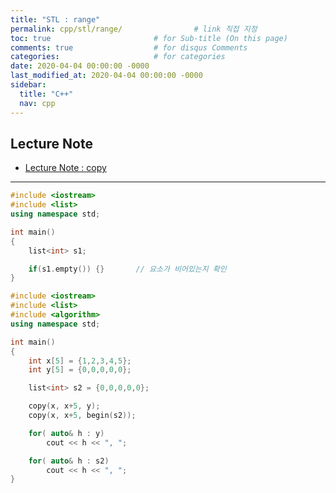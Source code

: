 ```yaml
---
title: "STL : range"
permalink: cpp/stl/range/                # link 직접 지정
toc: true                       # for Sub-title (On this page)
comments: true                  # for disqus Comments
categories:                     # for categories
date: 2020-04-04 00:00:00 -0000
last_modified_at: 2020-04-04 00:00:00 -0000
sidebar:
  title: "C++"
  nav: cpp
---
```


## Lecture Note

* [Lecture Note : copy](https://ideone.com/uE4pVg)

---

```cpp
#include <iostream>
#include <list>
using namespace std;

int main()
{
    list<int> s1;

    if(s1.empty()) {}       // 요소가 비어있는지 확인
}
```

```cpp
#include <iostream>
#include <list>
#include <algorithm>
using namespace std;

int main()
{
    int x[5] = {1,2,3,4,5};
    int y[5] = {0,0,0,0,0};

    list<int> s2 = {0,0,0,0,0};

    copy(x, x+5, y);
    copy(x, x+5, begin(s2));

    for( auto& h : y)
        cout << h << ", ";

    for( auto& h : s2)
        cout << h << ", ";
}
```
